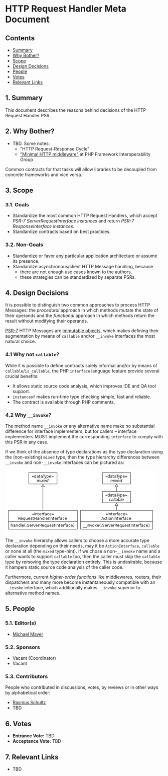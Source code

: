 # HTTP Request Handler Meta Document

## Contents

- [Summary](#1-summary)
- [Why Bother?](#2-why-bother)
- [Scope](#3-scope)
- [Design Decisions](#4-design-decisions)
- [People](#5-people)
- [Votes](#6-votes)
- [Relevant Links](#7-relevant-links)

## 1. Summary

This document describes the reasons behind decisions of the HTTP Request Handler PSR.

## 2. Why Bother?

* TBD. Some notes:
  - "HTTP Request-Response Cycle"
  - ["Minimal HTTP middleware"](https://groups.google.com/forum/#!topic/php-fig/B3jtdJA7-6w) at PHP Framework Interoperability Group

Common contracts for that tasks will allow libraries to be decoupled from concrete frameworks and vice versa.

## 3. Scope

### 3.1. Goals

* Standardize the most common HTTP Request Handlers, which accept _PSR-7 ServerRequestInterface instances_ and return _PSR-7 ResponseInterface instances_.
* Standardize contracts based on best practices.

### 3.2. Non-Goals

* Standardize or favor any particular application architecture or assume its presence.
* Standardize asynchronous/client HTTP Message handling, because
  - there are not enough use cases known to the authors,
  - these strategies can be standardized by separate PSRs.

## 4. Design Decisions

It is possible to distinguish two common approaches to process HTTP Messages: the _procedural_ approach in which methods mutate the state of their operands and the _functional_ approach in which methods return the result without modifying their operands.

[PSR-7](http://www.php-fig.org/psr/psr-7/) HTTP Messages are [immutable objects](http://en.wikipedia.org/wiki/Immutable_object), which makes defining their augmentation by means of `callable` and/or `__invoke` interfaces the most natural choice.

### 4.1 Why not `callable`?

While it is possible to define contracts solely informal and/or by means of `callable`/`is_callable`, the PHP `interface` language feature provide several crucial benefits:

* It allows static source code analysis, which improves IDE and QA tool support.
* `instanceof` makes run-time type checking simple, fast and reliable.
* The contract is available through PHP comments.

### 4.2 Why `__invoke`?

The method name `__invoke` or any alternative name make no substantial difference for interface implementers, but for callers – interface implementers MUST implement the corresponding `interface` to comply with this PSR in any case.

If we think of the absence of type declarations as the type declaration using the (non-existing) `mixed` type, then the type hierarchy differences between `__invoke` and non-`__invoke` interfaces can be pictured as:

![method name comparison image](resources/method-name-comparison.png)

The `__invoke` hierarchy allows callers to choose a more accurate type declaration depending on their needs, may it be `ActionInterface`, `callable` or none at all (the `mixed` type-hint). If we chose a non-`__invoke` name and a caller wants to support `callable` too, then the caller must skip the `callable` type by removing the type declaration entirely. This is undesirable, because it hampers static source code analysis of the caller code.

Furthermore, current _higher-order functions_ like middlewares, routers, their dispatchers and many more become instantaneously compatible with an `__invoke` interface, which additionally makes `__invoke` superior to alternative method names.

## 5. People

### 5.1. Editor(s)

* [Michael Mayer](https://github.com/schnittstabil)

### 5.2. Sponsors

* Vacant (Coordinator)
* Vacant

### 5.3. Contributors

People who contributed in discussions, votes, by reviews or in other ways by alphabetical order:

* [Rasmus Schultz](https://github.com/mindplay-dk)
* TBD

## 6. Votes

* **Entrance Vote:** TBD
* **Acceptance Vote:** TBD

## 7. Relevant Links

* TBD

